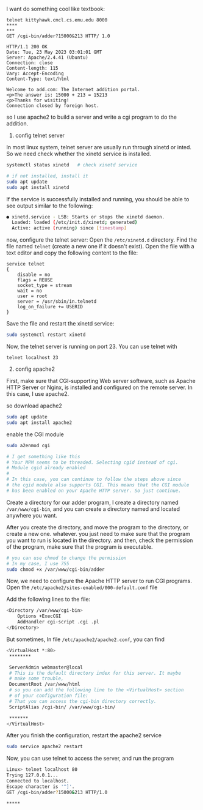 I want do something cool like textbook:
```
telnet kittyhawk.cmcl.cs.emu.edu 8000
****
***
GET /cgi-bin/adder?15000&213 HTTP/ 1.0

HTTP/1.1 200 OK
Date: Tue, 23 May 2023 03:01:01 GMT
Server: Apache/2.4.41 (Ubuntu)
Connection: close
Content-length: 115
Vary: Accept-Encoding
Content-Type: text/html

Welcome to add.com: The Internet addition portal.
<p>The answer is: 15000 + 213 = 15213
<p>Thanks for wisiting!
Connection closed by foreign host.
```

so I use apache2 to build a server and write a cgi program to do 
the addition.

1. config telnet server

In most linux system, telnet server are usually run through xinetd
or inted. So we need check whether the xinetd service is installed.
``` bash
systemctl status xinetd   # check xinetd service

# if not installed, install it
sudo apt update
sudo apt install xinetd
```
If the service is successfully installed and running, you should be 
able to see output similar to the following:
``` bash
● xinetd.service - LSB: Starts or stops the xinetd daemon.
  Loaded: loaded (/etc/init.d/xinetd; generated)
  Active: active (running) since [timestamp]
```
now, configure the telnet server: Open the `/etc/xinetd.d` directory.
Find the file named `telnet` (create a new one if it doesn't exist).
Open the file with a text editor and copy the following content to the file:
``` 
service telnet
{
    disable = no
    flags = REUSE
    socket_type = stream
    wait = no
    user = root
    server = /usr/sbin/in.telnetd
    log_on_failure += USERID
}
```
Save the file and restart the xinetd service:
``` bash
sudo systemctl restart xinetd
```
Now, the telnet server is running on port 23. You can use telnet with
```
telnet localhost 23
```

2. config apache2

First, make sure that CGI-supporting Web server software, such as 
Apache HTTP Server or Nginx, is installed and configured on the 
remote server. In this case, I use apache2.

so download apache2
``` bash
sudo apt update
sudo apt install apache2
```
enable the CGI module
``` bash
sudo a2enmod cgi

# I get something like this
# Your MPM seems to be threaded. Selecting cgid instead of cgi.
# Module cgid already enabled
#
# In this case, you can continue to follow the steps above since 
# the cgid module also supports CGI. This means that the CGI module 
# has been enabled on your Apache HTTP server. So just continue.
```
Create a directory for our adder program, I create a directory named
`/var/www/cgi-bin`, and you can create a directory named and located
anywhere you want.

After you create the directory, and move the program to the directory,
or create a new one. whatever. you just need to make sure that the
program you want to run is located in the directory.
and then, check the permission of the program, make sure that the
program is executable.
``` bash
# you can use chmod to change the permission
# In my case, I use 755
sudo chmod +x /var/www/cgi-bin/adder
```
Now, we need to configure the Apache HTTP server to run CGI programs.
Open the `/etc/apache2/sites-enabled/000-default.conf` file 

Add the following lines to the file:
```bash
<Directory /var/www/cgi-bin>
    Options +ExecCGI
    AddHandler cgi-script .cgi .pl
</Directory>
```

But sometimes, In file `/etc/apache2/apache2.conf`, you can find
```bash
<VirtualHost *:80>
 ********

 ServerAdmin webmaster@local
 # This is the default directory index for this server. It maybe
 # make some trouble, 
 DocumentRoot /var/www/html 
 # so you can add the following line to the <VirtualHost> section 
 # of your configuration file:
 # That you can access the cgi-bin directory correctly.
 ScriptAlias /cgi-bin/ /var/www/cgi-bin/

 *******
</VirtualHost>
```
After you finish the configuration, restart the apache2 service
``` bash
sudo service apache2 restart
```

Now, you can use telnet to access the server, and run the program
``` bash
Linux> telnet localhost 80
Trying 127.0.0.1...
Connected to localhost.
Escape character is '^]'.
GET /cgi-bin/adder?15000&213 HTTP/1.0

*****
```


